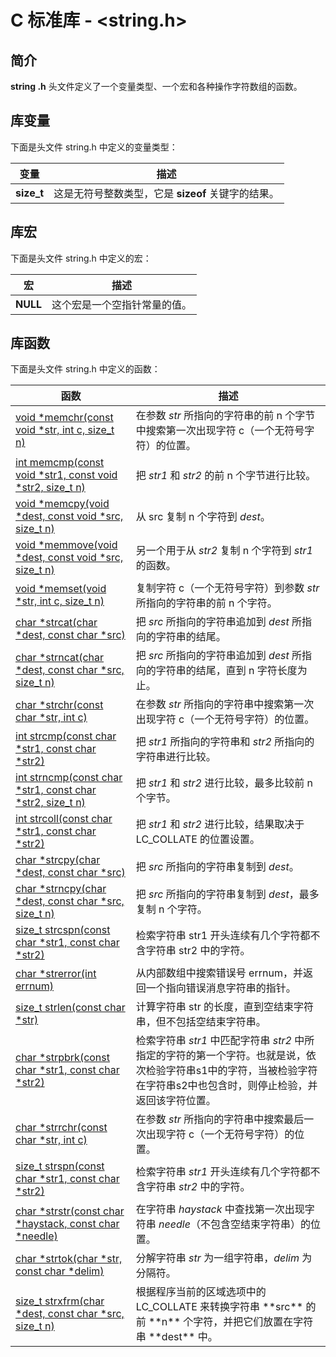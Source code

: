 
# C 标准库 - &lt;string.h&gt;

## 简介

**string .h** 头文件定义了一个变量类型、一个宏和各种操作字符数组的函数。

## 库变量

下面是头文件 string.h 中定义的变量类型：

| 变量 | 描述 |
| --- | --- |
| **size_t** | 这是无符号整数类型，它是 **sizeof** 关键字的结果。 |

## 库宏

下面是头文件 string.h 中定义的宏：

| 宏 | 描述 |
| --- | --- |
| **NULL** | 这个宏是一个空指针常量的值。 |

## 库函数

下面是头文件 string.h 中定义的函数：

| 函数 | 描述 |
| --- | --- |
| [void \*memchr(const void \*str, int c, size_t n)](c-function-memchr.html) | 在参数 _str_ 所指向的字符串的前 n 个字节中搜索第一次出现字符 c（一个无符号字符）的位置。 |
| [int memcmp(const void \*str1, const void \*str2, size_t n)](c-function-memcmp.html) | 把 _str1_ 和 _str2_ 的前 n 个字节进行比较。 |
| [void \*memcpy(void \*dest, const void \*src, size_t n)](c-function-memcpy.html) | 从 src 复制 n 个字符到 _dest_。 |
| [void \*memmove(void \*dest, const void \*src, size_t n)](c-function-memmove.html) | 另一个用于从 _str2_ 复制 n 个字符到 _str1_ 的函数。 |
| [void \*memset(void \*str, int c, size_t n)](c-function-memset.html) | 复制字符 c（一个无符号字符）到参数 _str_ 所指向的字符串的前 n 个字符。 |
| [char \*strcat(char \*dest, const char \*src)](c-function-strcat.html) | 把 _src_ 所指向的字符串追加到 _dest_ 所指向的字符串的结尾。 |
| [char \*strncat(char \*dest, const char \*src, size_t n)](c-function-strncat.html) | 把 _src_ 所指向的字符串追加到 _dest_ 所指向的字符串的结尾，直到 n 字符长度为止。 |
| [char \*strchr(const char \*str, int c)](c-function-strchr.html) | 在参数 _str_ 所指向的字符串中搜索第一次出现字符 c（一个无符号字符）的位置。 |
| [int strcmp(const char \*str1, const char \*str2)](c-function-strcmp.html) | 把 _str1_ 所指向的字符串和 _str2_ 所指向的字符串进行比较。 |
| [int strncmp(const char \*str1, const char \*str2, size_t n)](c-function-strncmp.html) | 把 _str1_ 和 _str2_ 进行比较，最多比较前 n 个字节。 |
| [int strcoll(const char \*str1, const char \*str2)](c-function-strcoll.html) | 把 _str1_ 和 _str2_ 进行比较，结果取决于 LC_COLLATE 的位置设置。 |
| [char \*strcpy(char \*dest, const char \*src)](c-function-strcpy.html) | 把 _src_ 所指向的字符串复制到 _dest_。 |
| [char \*strncpy(char \*dest, const char \*src, size_t n)](c-function-strncpy.html) | 把 _src_ 所指向的字符串复制到 _dest_，最多复制 n 个字符。 |
| [size_t strcspn(const char \*str1, const char \*str2)](c-function-strcspn.html) | 检索字符串 str1 开头连续有几个字符都不含字符串 str2 中的字符。 |
| [char \*strerror(int errnum)](c-function-strerror.html) | 从内部数组中搜索错误号 errnum，并返回一个指向错误消息字符串的指针。 |
| [size_t strlen(const char \*str)](c-function-strlen.html) | 计算字符串 str 的长度，直到空结束字符串，但不包括空结束字符串。 |
| [char \*strpbrk(const char \*str1, const char \*str2)](c-function-strpbrk.html) | 检索字符串 _str1_ 中匹配字符串 _str2_ 中所指定的字符的第一个字符。也就是说，依次检验字符串s1中的字符，当被检验字符在字符串s2中也包含时，则停止检验，并返回该字符位置。 |
| [char \*strrchr(const char \*str, int c)](c-function-strrchr.html) | 在参数 _str_ 所指向的字符串中搜索最后一次出现字符 c（一个无符号字符）的位置。 |
| [size_t strspn(const char \*str1, const char \*str2)](c-function-strspn.html) | 检索字符串 _str1_ 开头连续有几个字符都不含字符串 _str2_ 中的字符。 |
| [char \*strstr(const char \*haystack, const char \*needle)](c-function-strstr.html) | 在字符串 _haystack_ 中查找第一次出现字符串 _needle_（不包含空结束字符串）的位置。 |
| [char \*strtok(char \*str, const char \*delim)](c-function-strtok.html) | 分解字符串 _str_ 为一组字符串，_delim_ 为分隔符。 |
| [size_t strxfrm(char \*dest, const char \*src, size_t n)](c-function-strxfrm.html) | 根据程序当前的区域选项中的 LC_COLLATE 来转换字符串 \*\*src\*\* 的前 \*\*n\*\* 个字符，并把它们放置在字符串 \*\*dest\*\* 中。 |


